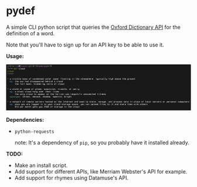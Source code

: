 # pydef
A simple CLI python script that queries the [Oxford Dictionary API](https://developer.oxforddictionaries.com/) for the definition of a word.

Note that you'll have to sign up for an API key to be able to use it.

**Usage:**

![example usage](example.png)

**Dependencies:**
* `python-requests`

  note: It's a dependency of `pip`, so you probably have it installed already.

**TODO:**
* Make an install script.
* Add support for different APIs, like Merriam Webster's API for example.
* Add support for rhymes using Datamuse's API.
